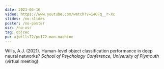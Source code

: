 ```yaml
---
date: 2021-06-16
video: https://www.youtube.com/watch?v=14OFq__r-Xc
slides: /no-slides
poster: /no-poster
osr: /no-osr
tag: objrec
pu: ajwills72/pu172-man-machine
---
```


Wills, A.J. (2021). Human-level object classification performance in deep neural networks? _School of Psychology Conference, University of Plymouth_ (virtual meeting).


